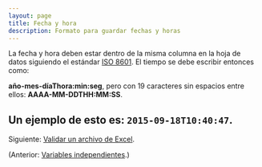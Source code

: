 ```yaml
---
layout: page
title: Fecha y hora
description: Formato para guardar fechas y horas
---
```


La fecha y hora deben estar dentro de la misma columna en la hoja de datos siguiendo el estándar [ISO 8601](https://en.wikipedia.org/wiki/ISO_8601#Combined_date_and_time_representations).
El tiempo se debe escribir entonces como:

**año-mes-díaThora:min:seg**, pero con 19 caracteres sin espacios entre ellos: **AAAA-MM-DDTHH:MM:SS**.

Un ejemplo de esto es: `2015-09-18T10:40:47`.
---

Siguiente: [Validar un archivo de Excel](validacion.html).

(Anterior: [Variables independientes](axis.html).)